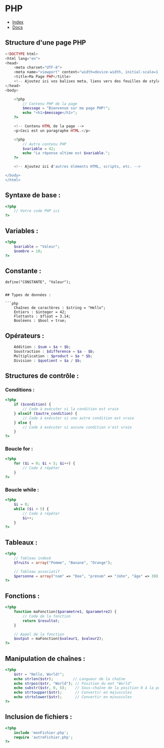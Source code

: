 # PHP

- [Index](/Readme.md)
- [Docs](https://www.php.net/docs.php)

## Structure d'une page PHP

```php
<!DOCTYPE html>
<html lang="en">
<head>
    <meta charset="UTF-8">
    <meta name="viewport" content="width=device-width, initial-scale=1.0">
    <title>Ma Page PHP</title>
    <!-- Ajoutez ici vos balises meta, liens vers des feuilles de style, etc. -->
</head>
<body>

    <?php
        // Contenu PHP de la page
        $message = "Bienvenue sur ma page PHP!";
        echo "<h1>$message</h1>";
    ?>

    <!-- Contenu HTML de la page -->
    <p>Ceci est un paragraphe HTML.</p>

    <?php
        // Autre contenu PHP
        $variable = 42;
        echo "La réponse ultime est $variable.";
    ?>

    <!-- Ajoutez ici d'autres éléments HTML, scripts, etc. -->

</body>
</html>

```

## Syntaxe de base :

```php
<?php
    // Votre code PHP ici
?>
```

## Variables :

```php
<?php
    $variable = "Valeur";
    $nombre = 10;
?>
```

## Constante :

```phpà
define("CONSTANTE", "Valeur");
```

````

## Types de données :

```php
    Chaînes de caractères : $string = "Hello";
    Entiers : $integer = 42;
    Flottants : $float = 3.14;
    Booléens : $bool = true;
````

## Opérateurs :

```php
    Addition : $sum = $a + $b;
    Soustraction : $difference = $a - $b;
    Multiplication : $product = $a * $b;
    Division : $quotient = $a / $b;
```

## Structures de contrôle :

### Conditions :

```php
<?php
    if ($condition) {
        // Code à exécuter si la condition est vraie
    } elseif ($autre_condition) {
        // Code à exécuter si une autre condition est vraie
    } else {
        // Code à exécuter si aucune condition n'est vraie
    }
?>
```

### Boucle for :

```php
<?php
    for ($i = 0; $i < 5; $i++) {
        // Code à répéter
    }
?>

```

### Boucle while :

```php
<?php
    $i = 0;
    while ($i < 5) {
        // Code à répéter
        $i++;
    }
?>
```

## Tableaux :

```php
<?php
    // Tableau indexé
    $fruits = array("Pomme", "Banane", "Orange");

    // Tableau associatif
    $personne = array("nom" => "Doe", "prénom" => "John", "âge" => 30);
?>
```

## Fonctions :

```php
<?php
    function maFonction($parametre1, $parametre2) {
        // Code de la fonction
        return $resultat;
    }

    // Appel de la fonction
    $output = maFonction($valeur1, $valeur2);
?>
```

## Manipulation de chaînes :

```php
<?php
    $str = "Hello, World!";
    echo strlen($str);         // Longueur de la chaîne
    echo strpos($str, "World"); // Position du mot "World"
    echo substr($str, 0, 5);    // Sous-chaîne de la position 0 à la position 5
    echo strtoupper($str);      // Convertir en majuscules
    echo strtolower($str);      // Convertir en minuscules
?>
```

## Inclusion de fichiers :

```php
<?php
    include 'monFichier.php';
    require 'autreFichier.php';
?>
```
